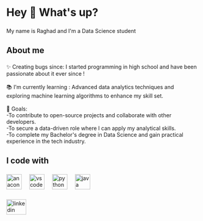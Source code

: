 <h1 align="left">Hey 👋 What's up?</h1>

###

<p align="left">My name is  Raghad and I'm a Data Science student</p>

###

<h2 align="left">About me</h2>

###

<p align="left">✨ Creating bugs since: I started programming in high school and have been passionate about it ever since !<br><br>📚 I'm currently learning : Advanced data analytics techniques and exploring machine learning algorithms to enhance my skill set.<br><br>🎯 Goals: <br>-To contribute to open-source projects and collaborate with other developers.<br>-To secure a data-driven role where I can apply my analytical skills.<br>-To complete my Bachelor's degree in Data Science and gain practical experience in the tech industry.</p>

###

<h2 align="left">I code with</h2>

###

<div align="left">
  <img src="https://cdn.jsdelivr.net/gh/devicons/devicon/icons/anaconda/anaconda-original.svg" height="40" alt="anaconda logo"  />
  <img width="12" />
  <img src="https://cdn.jsdelivr.net/gh/devicons/devicon/icons/vscode/vscode-original.svg" height="40" alt="vscode logo"  />
  <img width="12" />
  <img src="https://cdn.jsdelivr.net/gh/devicons/devicon/icons/python/python-original.svg" height="40" alt="python logo"  />
  <img width="12" />
  <img src="https://cdn.jsdelivr.net/gh/devicons/devicon/icons/java/java-original.svg" height="40" alt="java logo"  />
</div>

###

<div align="left">
  <a href="http://linkedin.com/in/raghad-nawaf-9b96921b9" target="_blank">
    <img src="https://raw.githubusercontent.com/maurodesouza/profile-readme-generator/master/src/assets/icons/social/linkedin/default.svg" width="52" height="40" alt="linkedin logo"  />
  </a>
</div>

###
